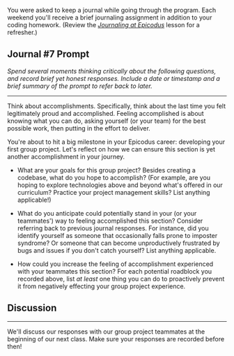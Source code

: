 You were asked to keep a journal while going through the program. Each weekend you'll receive a brief journaling assignment in addition to your coding homework. (Review the _[Journaling at Epicodus](https://www.learnhowtoprogram.com/introduction-to-programming/git-html-and-css/homework-journaling-at-epicodus)_ lesson for a refresher.)

## Journal #7 Prompt

_Spend several moments thinking critically about the following questions, and record brief yet honest responses. Include a date or timestamp and a brief summary of the prompt to refer back to later._

---

Think about accomplishments. Specifically, think about the last time you felt legitimately proud and accomplished. Feeling accomplished is about knowing what you can do, asking yourself (or your team) for the best possible work, then putting in the effort to deliver.

You're about to hit a big milestone in your Epicodus career: developing your first group project. Let's reflect on how we can ensure this section is yet another accomplishment in your journey.

* What are your goals for this group project? Besides creating a codebase, what do you hope to accomplish? (For example, are you hoping to explore technologies above and beyond what's offered in our curriculum? Practice your project management skills? List anything applicable!)

* What do you anticipate could potentially stand in your (or your teammates') way to feeling accomplished this section? Consider referring back to previous journal responses. For instance, did you identify yourself as someone that occasionally falls prone to imposter syndrome? Or someone that can become unproductively frustrated by bugs and issues if you don't catch yourself? List anything applicable.

* How could you increase the feeling of accomplishment experienced with your teammates this section? For each potential roadblock you recorded above, list _at least_ one thing you can do to proactively prevent it from negatively effecting your group project experience.  

## Discussion
---

We'll discuss our responses with our group project teammates at the beginning of our next class. Make sure your responses are recorded before then!
